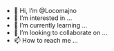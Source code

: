- 👋 Hi, I’m @Locomajno
- 👀 I’m interested in ...
- 🌱 I’m currently learning ...
- 💞️ I’m looking to collaborate on ...
- 📫 How to reach me ...

<!---
Locomajno/Locomajno is a ✨ special ✨ repository because its `README.md` (this file) appears on your GitHub profile.
You can click the Preview link to take a look at your changes.
--->

